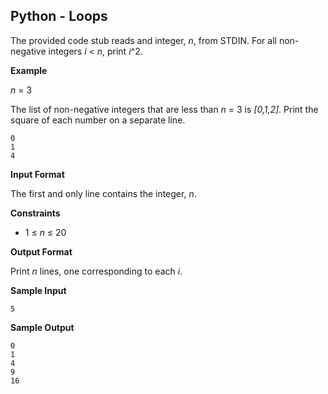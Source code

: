 ## Python - Loops

The provided code stub reads and integer, *n*, from STDIN. For all non-negative integers *i* < *n*, print *i*^2.

**Example**

*n* = 3

The list of non-negative integers that are less than *n* = 3 is *[0,1,2]*. Print the square of each number on a separate line.

```
0
1
4
```

**Input Format**

The first and only line contains the integer, *n*.

**Constraints**

* 1 ≤ *n* ≤ 20

**Output Format**

Print *n* lines, one corresponding to each *i*.

**Sample Input**

```
5
```

**Sample Output**

```
0
1
4
9
16
```
